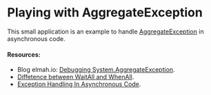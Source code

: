 # Playing with AggregateException

This small application is an example to handle [AggregateException](https://docs.microsoft.com/en-us/dotnet/api/system.aggregateexception?view=netcore-2.2 "AggregateException") in asynchronous code.

#### Resources:
- Blog elmah.io: [Debugging System.AggregateException](https://blog.elmah.io/debugging-system-aggregateexception-even-in-async-code/ "Debugging System.AggregateException").
- [Diffetence between WaitAll and WhenAll](https://stackoverflow.com/questions/6123406/waitall-vs-whenall "Diffetence between WaitAll and WhenAll").
- [Exception Handling In Asynchronous Code](http://hamidmosalla.com/2018/06/19/exception-handling-in-asynchronous-code "Exception Handling In Asynchronous Code").
